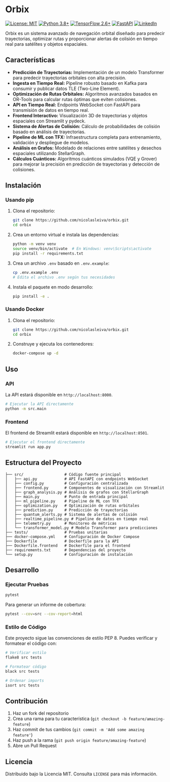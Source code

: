# Orbix

[![License: MIT](https://img.shields.io/badge/License-MIT-blue.svg)](https://opensource.org/licenses/MIT)
[![Python 3.8+](https://img.shields.io/badge/python-3.8+-blue.svg)](https://www.python.org/downloads/)
[![TensorFlow 2.6+](https://img.shields.io/badge/tensorflow-2.6+-orange.svg)](https://www.tensorflow.org/)
[![FastAPI](https://img.shields.io/badge/FastAPI-0.68.0+-green.svg)](https://fastapi.tiangolo.com/)
[![LinkedIn](https://img.shields.io/badge/Linkedin+-blue.svg)](https://www.linkedin.com/in/nicolasleiva/)

Orbix es un sistema avanzado de navegación orbital diseñado para predecir trayectorias, optimizar rutas y proporcionar alertas de colisión en tiempo real para satélites y objetos espaciales.

## Características

- **Predicción de Trayectorias:** Implementación de un modelo Transformer para predecir trayectorias orbitales con alta precisión.
- **Ingesta en Tiempo Real:** Pipeline robusto basado en Kafka para consumir y publicar datos TLE (Two-Line Element).
- **Optimización de Rutas Orbitales:** Algoritmos avanzados basados en OR-Tools para calcular rutas óptimas que eviten colisiones.
- **API en Tiempo Real:** Endpoints WebSocket con FastAPI para transmisión de datos en tiempo real.
- **Frontend Interactivo:** Visualización 3D de trayectorias y objetos espaciales con Streamlit y pydeck.
- **Sistema de Alertas de Colisión:** Cálculo de probabilidades de colisión basado en análisis de trayectorias.
- **Pipeline de ML con TFX:** Infraestructura completa para entrenamiento, validación y despliegue de modelos.
- **Análisis en Grafos:** Modelado de relaciones entre satélites y desechos espaciales utilizando StellarGraph.
- **Cálculos Cuánticos:** Algoritmos cuánticos simulados (VQE y Grover) para mejorar la precisión en predicción de trayectorias y detección de colisiones.

## Instalación

### Usando pip

1. Clona el repositorio:

   ```bash
   git clone https://github.com/nicolasleiva/orbix.git
   cd orbix
   ```

2. Crea un entorno virtual e instala las dependencias:

   ```bash
   python -m venv venv
   source venv/bin/activate  # En Windows: venv\Scripts\activate
   pip install -r requirements.txt
   ```

3. Crea un archivo `.env` basado en `.env.example`:

   ```bash
   cp .env.example .env
   # Edita el archivo .env según tus necesidades
   ```

4. Instala el paquete en modo desarrollo:

   ```bash
   pip install -e .
   ```

### Usando Docker

1. Clona el repositorio:

   ```bash
   git clone https://github.com/nicolasleiva/orbix.git
   cd orbix
   ```

2. Construye y ejecuta los contenedores:

   ```bash
   docker-compose up -d
   ```

## Uso

### API

La API estará disponible en `http://localhost:8000`.

```bash
# Ejecutar la API directamente
python -m src.main
```

### Frontend

El frontend de Streamlit estará disponible en `http://localhost:8501`.

```bash
# Ejecutar el frontend directamente
streamlit run app.py
```

## Estructura del Proyecto

```
├── src/                  # Código fuente principal
│   ├── api.py            # API FastAPI con endpoints WebSocket
│   ├── config.py         # Configuración centralizada
│   ├── frontend.py       # Componentes de visualización con Streamlit
│   ├── graph_analysis.py # Análisis de grafos con StellarGraph
│   ├── main.py           # Punto de entrada principal
│   ├── ml_pipeline.py    # Pipeline de ML con TFX
│   ├── optimization.py   # Optimización de rutas orbitales
│   ├── prediction.py     # Predicción de trayectorias
│   ├── quantum_alerts.py # Sistema de alertas de colisión
│   ├── realtime_pipeline.py # Pipeline de datos en tiempo real
│   ├── telemetry.py      # Monitoreo de métricas
│   └── transformer_model.py # Modelo Transformer para predicciones
├── tests/                # Pruebas unitarias
├── docker-compose.yml    # Configuración de Docker Compose
├── Dockerfile            # Dockerfile para la API
├── Dockerfile.frontend   # Dockerfile para el frontend
├── requirements.txt      # Dependencias del proyecto
└── setup.py              # Configuración de instalación
```

## Desarrollo

### Ejecutar Pruebas

```bash
pytest
```

Para generar un informe de cobertura:

```bash
pytest --cov=src --cov-report=html
```

### Estilo de Código

Este proyecto sigue las convenciones de estilo PEP 8. Puedes verificar y formatear el código con:

```bash
# Verificar estilo
flake8 src tests

# Formatear código
black src tests

# Ordenar imports
isort src tests
```

## Contribución

1. Haz un fork del repositorio
2. Crea una rama para tu característica (`git checkout -b feature/amazing-feature`)
3. Haz commit de tus cambios (`git commit -m 'Add some amazing feature'`)
4. Haz push a la rama (`git push origin feature/amazing-feature`)
5. Abre un Pull Request

## Licencia

Distribuido bajo la Licencia MIT. Consulta `LICENSE` para más información.
